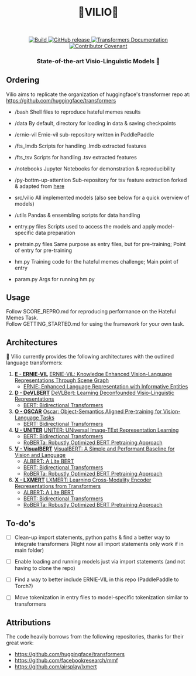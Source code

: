 <p align="center">
    <br>
    <h1 align="center"> 🥶VILIO🥶 </h1> 
    <br>
<p>
<p align="center">
    <a href="https://circleci.com/gh/huggingface/transformers">
        <img alt="Build" src="https://img.shields.io/circleci/build/github/huggingface/transformers/master">
    </a>
    <a href="https://github.com/huggingface/transformers/releases">
        <img alt="GitHub release" src="https://img.shields.io/github/release/huggingface/transformers.svg">
    </a>
    <a href="https://huggingface.co/transformers/index.html">
        <img alt="Transformers Documentation" src="https://img.shields.io/website/http/huggingface.co/transformers/index.html.svg?down_color=red&down_message=offline&up_message=online">
    </a>
    <a href="https://github.com/huggingface/transformers/blob/master/CODE_OF_CONDUCT.md">
        <img alt="Contributor Covenant" src="https://img.shields.io/badge/Contributor%20Covenant-v2.0%20adopted-ff69b4.svg">
    </a>
</p>

<h3 align="center">
<p> State-of-the-art Visio-Linguistic Models 🥶
</h3>


## Ordering

Vilio aims to replicate the organization of huggingface's transformer repo at:
https://github.com/huggingface/transformers

- /bash
Shell files to reproduce hateful memes results

- /data
By default, directory for loading in data & saving checkpoints

- /ernie-vil
Ernie-vil sub-repository written in PaddlePaddle

- /fts_lmdb
Scripts for handling .lmdb extracted features

- /fts_tsv
Scripts for handling .tsv extracted features

- /notebooks
Jupyter Notebooks for demonstration & reproducibility

- /py-bottm-up-attention
Sub-repository for tsv feature extraction forked & adapted from [here](https://github.com/airsplay/py-bottom-up-attention)

- src/vilio
All implemented models (also see below for a quick overview of models)

- /utils
Pandas & ensembling scripts for data handling

- entry.py files
Scripts used to access the models and apply model-specific data preparation

- pretrain.py files
Same purpose as entry files, but for pre-training; Point of entry for pre-training

- hm.py
Training code for the hateful memes challenge; Main point of entry

- param.py
Args for running hm.py


## Usage

Follow SCORE_REPRO.md for reproducing performance on the Hateful Memes Task. <br>
Follow GETTING_STARTED.md for using the framework for your own task.

## Architectures

🥶 Vilio currently provides the following architectures with the outlined language transformers:

1. **[E - ERNIE-VIL](https://arxiv.org/abs/2006.16934)** [ERNIE-ViL: Knowledge Enhanced Vision-Language Representations Through Scene Graph](https://arxiv.org/abs/2006.16934)
    - [ERNIE: Enhanced Language Representation with Informative Entities](https://arxiv.org/abs/1905.07129)
1. **[D - DeVLBERT](https://arxiv.org/abs/2008.06884)** [DeVLBert: Learning Deconfounded Visio-Linguistic Representations](https://arxiv.org/abs/2008.06884)
    - [BERT: Bidirectional Transformers](https://arxiv.org/abs/1810.04805)
1. **[O - OSCAR](https://arxiv.org/abs/2004.06165)** [Oscar: Object-Semantics Aligned Pre-training for Vision-Language Tasks](https://arxiv.org/abs/2004.06165)
    - [BERT: Bidirectional Transformers](https://arxiv.org/abs/1810.04805)
1. **[U - UNITER](https://arxiv.org/abs/1909.11740)** [UNITER: UNiversal Image-TExt Representation Learning](https://arxiv.org/abs/1909.11740)
    - [BERT: Bidirectional Transformers](https://arxiv.org/abs/1810.04805)
    - [RoBERTa: Robustly Optimized BERT Pretraining Approach](https://arxiv.org/abs/1907.11692)
1. **[V - VisualBERT](https://arxiv.org/abs/1908.03557)** [VisualBERT: A Simple and Performant Baseline for Vision and Language](https://arxiv.org/abs/1908.03557)
    - [ALBERT: A Lite BERT](https://arxiv.org/abs/1909.11942)
    - [BERT: Bidirectional Transformers](https://arxiv.org/abs/1810.04805)
    - [RoBERTa: Robustly Optimized BERT Pretraining Approach](https://arxiv.org/abs/1907.11692)
1. **[X - LXMERT](https://arxiv.org/abs/1908.07490)** [LXMERT: Learning Cross-Modality Encoder Representations from Transformers](https://arxiv.org/abs/1908.07490)
    - [ALBERT: A Lite BERT](https://arxiv.org/abs/1909.11942)
    - [BERT: Bidirectional Transformers](https://arxiv.org/abs/1810.04805)
    - [RoBERTa: Robustly Optimized BERT Pretraining Approach](https://arxiv.org/abs/1907.11692)


## To-do's

- [ ] Clean-up import statements, python paths & find a better way to integrate transformers (Right now all import statements only work if in main folder)
- [ ] Enable loading and running models just via import statements (and not having to clone the repo)
- [ ] Find a way to better include ERNIE-VIL in this repo (PaddlePaddle to Torch?)
- [ ] Move tokenization in entry files to model-specific tokenization similar to transformers


## Attributions

The code heavily borrows from the following repositories, thanks for their great work:
- https://github.com/huggingface/transformers
- https://github.com/facebookresearch/mmf
- https://github.com/airsplay/lxmert
